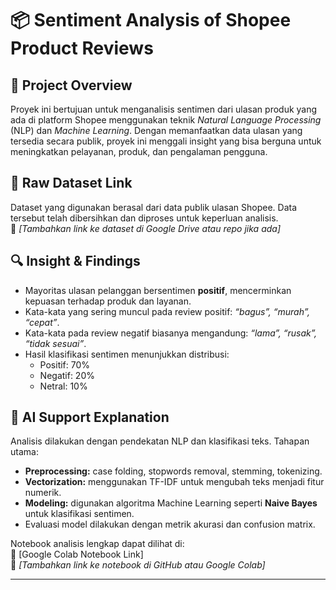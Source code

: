 # 📦 Sentiment Analysis of Shopee Product Reviews

## 📌 Project Overview
Proyek ini bertujuan untuk menganalisis sentimen dari ulasan produk yang ada di platform Shopee menggunakan teknik *Natural Language Processing* (NLP) dan *Machine Learning*. Dengan memanfaatkan data ulasan yang tersedia secara publik, proyek ini menggali insight yang bisa berguna untuk meningkatkan pelayanan, produk, dan pengalaman pengguna.

## 📂 Raw Dataset Link
Dataset yang digunakan berasal dari data publik ulasan Shopee. Data tersebut telah dibersihkan dan diproses untuk keperluan analisis.  
📎 *[Tambahkan link ke dataset di Google Drive atau repo jika ada]*

## 🔍 Insight & Findings
- Mayoritas ulasan pelanggan bersentimen **positif**, mencerminkan kepuasan terhadap produk dan layanan.
- Kata-kata yang sering muncul pada review positif: *“bagus”, “murah”, “cepat”*.
- Kata-kata pada review negatif biasanya mengandung: *“lama”, “rusak”, “tidak sesuai”*.
- Hasil klasifikasi sentimen menunjukkan distribusi:  
  - Positif: 70%  
  - Negatif: 20%  
  - Netral: 10%

## 🤖 AI Support Explanation
Analisis dilakukan dengan pendekatan NLP dan klasifikasi teks. Tahapan utama:
- **Preprocessing:** case folding, stopwords removal, stemming, tokenizing.
- **Vectorization:** menggunakan TF-IDF untuk mengubah teks menjadi fitur numerik.
- **Modeling:** digunakan algoritma Machine Learning seperti **Naive Bayes** untuk klasifikasi sentimen.
- Evaluasi model dilakukan dengan metrik akurasi dan confusion matrix.

Notebook analisis lengkap dapat dilihat di:  
📓 [Google Colab Notebook Link]  
📎 *[Tambahkan link ke notebook di GitHub atau Google Colab]*

---

